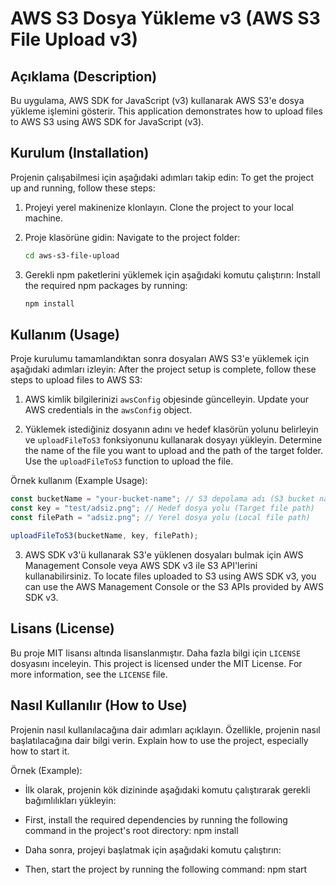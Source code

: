 # AWS S3 Dosya Yükleme v3 (AWS S3 File Upload v3)

## Açıklama (Description)

Bu uygulama, AWS SDK for JavaScript (v3) kullanarak AWS S3'e dosya yükleme işlemini gösterir.
This application demonstrates how to upload files to AWS S3 using AWS SDK for JavaScript (v3).

## Kurulum (Installation)

Projenin çalışabilmesi için aşağıdaki adımları takip edin:
To get the project up and running, follow these steps:

1. Projeyi yerel makinenize klonlayın.
   Clone the project to your local machine.
2. Proje klasörüne gidin:
   Navigate to the project folder:

   ```sh
   cd aws-s3-file-upload
   ```

3. Gerekli npm paketlerini yüklemek için aşağıdaki komutu çalıştırın:
   Install the required npm packages by running:
   ```sh
   npm install
   ```

## Kullanım (Usage)

Proje kurulumu tamamlandıktan sonra dosyaları AWS S3'e yüklemek için aşağıdaki adımları izleyin:
After the project setup is complete, follow these steps to upload files to AWS S3:

1. AWS kimlik bilgilerinizi `awsConfig` objesinde güncelleyin.
   Update your AWS credentials in the `awsConfig` object.

2. Yüklemek istediğiniz dosyanın adını ve hedef klasörün yolunu belirleyin ve `uploadFileToS3` fonksiyonunu kullanarak dosyayı yükleyin.
   Determine the name of the file you want to upload and the path of the target folder. Use the `uploadFileToS3` function to upload the file.

Örnek kullanım (Example Usage):

```javascript
const bucketName = "your-bucket-name"; // S3 depolama adı (S3 bucket name)
const key = "test/adsiz.png"; // Hedef dosya yolu (Target file path)
const filePath = "adsiz.png"; // Yerel dosya yolu (Local file path)

uploadFileToS3(bucketName, key, filePath);
```

3. AWS SDK v3'ü kullanarak S3'e yüklenen dosyaları bulmak için AWS Management Console veya AWS SDK v3 ile S3 API'lerini kullanabilirsiniz.
   To locate files uploaded to S3 using AWS SDK v3, you can use the AWS Management Console or the S3 APIs provided by AWS SDK v3.

## Lisans (License)

Bu proje MIT lisansı altında lisanslanmıştır. Daha fazla bilgi için `LICENSE` dosyasını inceleyin.
This project is licensed under the MIT License. For more information, see the `LICENSE` file.

## Nasıl Kullanılır (How to Use)

Projenin nasıl kullanılacağına dair adımları açıklayın. Özellikle, projenin nasıl başlatılacağına dair bilgi verin.
Explain how to use the project, especially how to start it.

Örnek (Example):

- İlk olarak, projenin kök dizininde aşağıdaki komutu çalıştırarak gerekli bağımlılıkları yükleyin:

- First, install the required dependencies by running the following command in the project's root directory:
    npm install

- Daha sonra, projeyi başlatmak için aşağıdaki komutu çalıştırın:
- Then, start the project by running the following command:
    npm start
